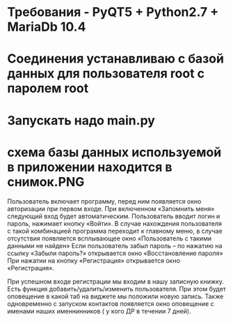 # Требования -  PyQT5 + Python2.7 + MariaDb 10.4
# Соединения устанавливаю с базой данных для пользователя root с паролем root
# Запускать надо main.py
# схема базы данных используемой в приложении находится в снимок.PNG


Пользователь включает программу, перед ним появляется окно авторизации при первом входе. При включенном «Запомнить меня» следующий вход будет автоматическим.
Пользователь вводит логин и пароль, нажимает кнопку «Войти». В случае нахождения пользователя с такой комбинацией программа переходит к главному меню, в случае отсутствия появляется всплывающее окно «Пользователь с такими данными не найден»
Если пользователь забыл пароль – по нажатию на ссылку «Забыли пароль?» открывается окно «Восстановление пароля»
При нажатии на кнопку «Регистрация» открывается окно «Регистрация».

При успешном входе регистрации мы входим в нашу записную книжку.
Есть функция добавить/удалить/изменить пользователя. При этом будет оповещение в какой таб на виджете мы положили новую запись. Также одновременно с запуском контактов появляется окно оповещение с именами наших именнинников ( у кого ДР в течении 7 дней).
